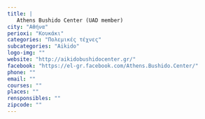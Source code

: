 ```yaml
---
title: |
   Athens Bushido Center (UAD member)
city: "Αθήνα"
perioxi: "Κουκάκι"
categories: "Πολεμικές τέχνες"
subcategories: "Aikido"
logo-img: ""
website: "http://aikidobushidocenter.gr/"
facebook: "https://el-gr.facebook.com/Athens.Bushido.Center/"
phone: ""
email: ""
courses: ""
places: ""
rensponsibles: ""
zipcode: ""
---
```




